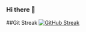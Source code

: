 ### Hi there 👋

##Git Streak
[![GitHub Streak](https://streak-stats.demolab.com/?user=Shelmith-Miano&theme=highcontrast)](https://git.io/streak-stats)
